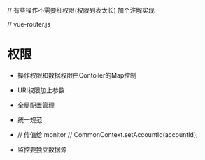 

// 有些操作不需要细权限(权限列表太长) 加个注解实现

// vue-router.js



# 权限

*  操作权限和数据权限由Contoller的Map控制
* URI权限加上参数
* 全局配置管理
* 统一规范


* // 传值给 monitor
  // CommonContext.setAccountId(accountId);

* 监控要独立数据源


